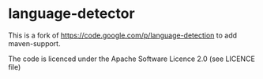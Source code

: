 language-detector
=================

This is a fork of https://code.google.com/p/language-detection to add maven-support.

The code is licenced under the Apache Software Licence 2.0 (see LICENCE file)

